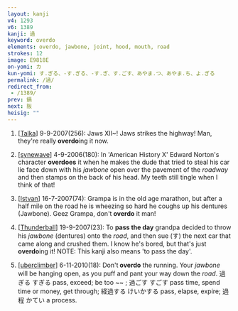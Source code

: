 ```yaml
---
layout: kanji
v4: 1293
v6: 1389
kanji: 過
keyword: overdo
elements: overdo, jawbone, joint, hood, mouth, road
strokes: 12
image: E9818E
on-yomi: カ
kun-yomi: す.ぎる、-す.ぎる、-す.ぎ、す.ごす、あやま.つ、あやま.ち、よ.ぎる
permalink: /過/
redirect_from:
 - /1389/
prev: 鍋
next: 阪
heisig: ""
---
```


1) [<a href="http://kanji.koohii.com/profile/Talka">Talka</a>] 9-9-2007(256): Jaws XII~! Jaws strikes the highway! Man, they&#039;re really<strong> overdo</strong>ing it now.

2) [<a href="http://kanji.koohii.com/profile/synewave">synewave</a>] 4-9-2006(180): In &#039;American History X&#039; Edward Norton&#039;s character <strong>overdoes</strong> it when he makes the dude that tried to steal his car lie face down with his <em>jawbone</em> open over the pavement of the <em>roadway</em> and then stamps on the back of his head. My teeth still tingle when I think of that!

3) [<a href="http://kanji.koohii.com/profile/Istvan">Istvan</a>] 16-7-2007(74): Grampa is in the old age marathon, but after a half mile on the road he is wheezing so hard he coughs up his dentures (Jawbone). Geez Grampa, don&#039;t<strong> overdo</strong> it man!

4) [<a href="http://kanji.koohii.com/profile/Thunderball">Thunderball</a>] 19-9-2007(23): To <strong>pass the day</strong> grandpa decided to throw his <em>jawbone</em> (dentures) onto the <em>road</em>, and then sue (す) the next car that came along and crushed them. I know he&#039;s bored, but that&#039;s just<strong> overdo</strong>ing it! NOTE: This kanji also means &#039;to pass the day&#039;.

5) [<a href="http://kanji.koohii.com/profile/uberclimber">uberclimber</a>] 6-11-2010(18): Don&#039;t<strong> overdo</strong> the running. Your <em>jawbone</em> will be hanging open, as you puff and pant your way down the <em>road</em>. 過ぎる すぎる pass, exceed; be too ~~ ; 過ごす すごす pass time, spend time or money, get through; 経過する けいかする pass, elapse, expire; 過程 かてい a process.


